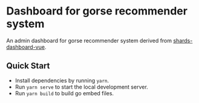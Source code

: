 # Dashboard for gorse recommender system

An admin dashboard for gorse recommender system derived from [shards-dashboard-vue](https://github.com/DesignRevision/shards-dashboard-vue).

## Quick Start

- Install dependencies by running `yarn`.
- Run `yarn serve` to start the local development server.
- Run `yarn build` to build go embed files.
